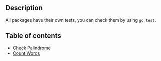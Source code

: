 ## Description

All packages have their own tests, you can check them by using `go test`.

## Table of contents

+ [Check Palindrome](https://github.com/Dmitriy-Vas/List-Of-Solutions/blob/master/Go/Dmitriy-Vas/Check-Palindrome/palindrome.go)
+ [Count Words](https://github.com/Dmitriy-Vas/List-Of-Solutions/blob/master/Go/Dmitriy-Vas/Count-Words/countwords.go)
